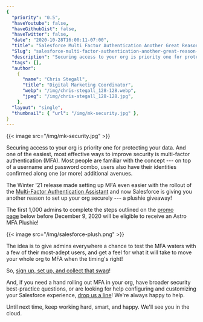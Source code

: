 ```yaml
---
{
  "priority": "0.5",
  "haveYoutube": false,
  "haveGithubGist": false,
  "haveTwitter": false,
  "date": "2020-10-28T16:00:11-07:00",
  "title": "Salesforce Multi Factor Authentication Another Great Reason to Get Secure",
  "Slug": "salesforce-multi-factor-authentication-another-great-reason-to-get-secure",
  "description": "Securing access to your org is priority one for protecting your data. And one of the easiest, most effective ways to improve security is…",
  "tags": [],
  "author":
    {
      "name": "Chris Stegall",
      "title": "Digital Marketing Coordinator",
      "webp": "/img/chris-stegall_128-128.webp",
      "jpeg": "/img/chris-stegall_128-128.jpg",
    },
  "layout": "single",
  "thumbnail": { "url": "/img/mk-security.jpg" },
}
---
```


{{< image src="/img/mk-security.jpg" >}}

Securing access to your org is priority one for protecting your data. And one of the easiest, most effective ways to improve security is multi-factor authentication (MFA). Most people are familiar with the concept --- on top of a username and password combo, users also have their identities confirmed along one (or more) additional avenues.

The Winter '21 release made setting up MFA even easier with the rollout of the [Multi-Factor Authentication Assistant](https://releasenotes.docs.salesforce.com/en-us/winter21/release-notes/rn_mfa_assistant.htm) and now Salesforce is giving you another reason to set up your org securely --- a plushie giveaway!

The first 1,000 admins to complete the steps outlined on the [promo page](https://astroplushiegiveaway.splashthat.com/) below before December 9, 2020 will be eligible to receive an Astro MFA Plushie!

{{< image src="/img/salesforce-plush.png" >}}

The idea is to give admins everywhere a chance to test the MFA waters with a few of their most-adept users, and get a feel for what it will take to move your whole org to MFA when the timing's right!

So, [sign up, set up, and collect that swag](https://astroplushiegiveaway.splashthat.com/)!

And, if you need a hand rolling out MFA in your org, have broader security best-practice questions, or are looking for help configuring and customizing your Salesforce experience, [drop us a line](https://www.mkpartners.com/contact/)! We're always happy to help.

Until next time, keep working hard, smart, and happy. We'll see you in the cloud.
